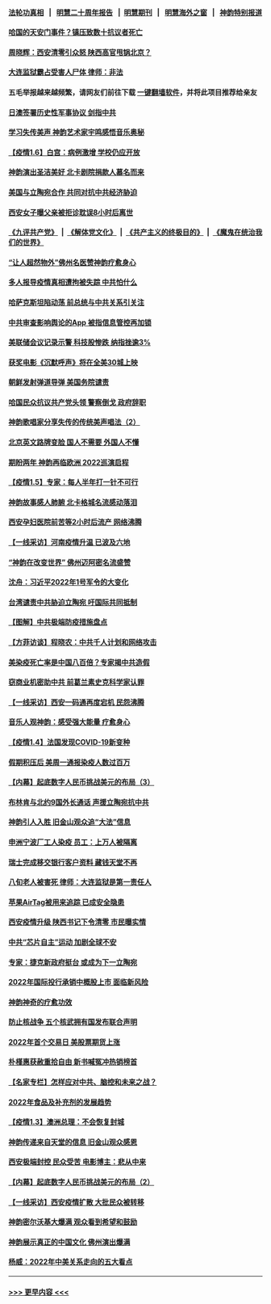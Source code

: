 #### [法轮功真相](https://github.com/gfw-breaker/truth/blob/master/README.md?t=0) &nbsp;&nbsp;|&nbsp;&nbsp; [明慧二十周年报告](https://github.com/gfw-breaker/mh-reports/blob/master/README.md?t=0) &nbsp;&nbsp;|&nbsp;&nbsp;[明慧期刊](https://github.com/gfw-breaker/mh-qikan) &nbsp;&nbsp;|&nbsp;&nbsp; [明慧海外之窗](https://github.com/gfw-breaker/mh-news/blob/master/README.md?t=0) &nbsp;&nbsp;|&nbsp;&nbsp; [神韵特别报道](https://github.com/gfw-breaker/mh-news/blob/master/shenyun.md?t=0)
#### [哈国的天安门事件？镇压致数十抗议者死亡](../pages/nf4514/n13486715.md?t=01070850) 
#### [周晓辉：西安清零引众怒 陕西高官甩锅北京？](../pages/nf4514/n13484627.md?t=01070850) 
#### [大连监狱霸占受害人尸体 律师：非法](../pages/nf4514/n13481295.md?t=01070850) 
#### 五毛举报越来越频繁，请网友们前往下载 [一键翻墙软件](https://github.com/gfw-breaker/ssr-accounts)，并将此项目推荐给亲友
#### [日澳签署历史性军事协议 剑指中共](../pages/nf4514/n13486451.md?t=01070850) 
#### [学习失传美声 神韵艺术家宇鸣感悟音乐奥秘](../pages/nf4514/n13470394.md?t=01070850) 
#### [【疫情1.6】白宫：病例激增 学校仍应开放](../pages/nf4514/n13485796.md?t=01070850) 
#### [神韵演出圣洁美好 北卡剧院捐款人慕名而来](../pages/nf4514/n13485816.md?t=01070850) 
#### [美国与立陶宛合作 共同对抗中共经济胁迫](../pages/nf4514/n13485590.md?t=01070850) 
#### [西安女子曝父亲被拒诊耽误8小时后离世](../pages/nf4514/n13485624.md?t=01070850) 
#### [《九评共产党》](https://github.com/begood0513/9ping.md/blob/master/README.md) &nbsp;|&nbsp; [《解体党文化》](../../../../jtdwh.md/blob/master/README.md)  &nbsp;|&nbsp; [《共产主义的终极目的》](../../../../gczydzjmd.md/blob/master/README.md) &nbsp;|&nbsp; [《魔鬼在统治我们的世界》](../../../../mgztzwmdsj.md/blob/master/README.md) 
#### [“让人超然物外”佛州名医赞神韵疗愈身心](../pages/nf4514/n13485449.md?t=01070850) 
#### [多人报导疫情真相遭拘被失踪 中共怕什么](../pages/nf4514/n13484289.md?t=01070850) 
#### [哈萨克斯坦陷动荡 前总统与中共关系引关注](../pages/nf4514/n13484630.md?t=01070850) 
#### [中共审查影响舆论的App 被指信息管控再加锁](../pages/nf4514/n13484759.md?t=01070850) 
#### [美联储会议记录示警 科技股惨跌 纳指挫逾3%](../pages/nf4514/n13484813.md?t=01070850) 
#### [获奖电影《沉默呼声》将在全美30城上映](../pages/nf4514/n13483949.md?t=01070850) 
#### [朝鲜发射弹道导弹 美国务院谴责](../pages/nf4514/n13484291.md?t=01070850) 
#### [哈国民众抗议共产党头领 警察倒戈 政府辞职](../pages/nf4514/n13484274.md?t=01070850) 
#### [神韵歌唱家分享失传的传统美声唱法（2）](../pages/nf4514/n13484184.md?t=01070850) 
#### [北京英文路牌变脸 国人不需要 外国人不懂](../pages/nf4514/n13484069.md?t=01070850) 
#### [期盼两年 神韵再临欧洲 2022巡演启程](../pages/nf4514/n13484097.md?t=01070850) 
#### [【疫情1.5】专家：每人半年打一针不可行](../pages/nf4514/n13483259.md?t=01070850) 
#### [神韵故事感人肺腑 北卡格城名流感动落泪](../pages/nf4514/n13483252.md?t=01070850) 
#### [西安孕妇医院前苦等2小时后流产 网络沸腾](../pages/nf4514/n13482531.md?t=01070850) 
#### [【一线采访】河南疫情升温 已波及六地](../pages/nf4514/n13483086.md?t=01070850) 
#### [“神韵在改变世界” 佛州迈阿密名流盛赞](../pages/nf4514/n13482949.md?t=01070850) 
#### [沈舟：习近平2022年1号军令的大变化](../pages/nf4514/n13482815.md?t=01070850) 
#### [台湾谴责中共胁迫立陶宛 吁国际共同抵制](../pages/nf4514/n13480892.md?t=01070850) 
#### [【图解】中共极端防疫措施盘点](../pages/nf4514/n13482429.md?t=01070850) 
#### [【方菲访谈】程晓农：中共千人计划和网络攻击](../pages/nf4514/n13481553.md?t=01070850) 
#### [美染疫死亡率是中国八百倍？专家揭中共造假](../pages/nf4514/n13481925.md?t=01070850) 
#### [窃商业机密助中共 前葛兰素史克科学家认罪](../pages/nf4514/n13481789.md?t=01070850) 
#### [【一线采访】西安一码通再度宕机 民怨沸腾](../pages/nf4514/n13481570.md?t=01070850) 
#### [音乐人观神韵：感受强大能量 疗愈身心](../pages/nf4514/n13476958.md?t=01070850) 
#### [【疫情1.4】法国发现COVID-19新变种](../pages/nf4514/n13480780.md?t=01070850) 
#### [假期积压后 美周一通报染疫人数过百万](../pages/nf4514/n13480750.md?t=01070850) 
#### [【内幕】起底数字人民币挑战美元的布局（3）](../pages/nf4514/n13475457.md?t=01070850) 
#### [布林肯与北约9国外长通话 声援立陶宛抗中共](../pages/nf4514/n13480218.md?t=01070850) 
#### [神韵引人入胜 旧金山观众追“大法”信息](../pages/nf4514/n13480838.md?t=01070850) 
#### [申洲宁波厂工人染疫 员工：上万人被隔离](../pages/nf4514/n13480216.md?t=01070850) 
#### [瑞士完成移交银行客户资料 藏钱天堂不再](../pages/nf4514/n13480256.md?t=01070850) 
#### [八旬老人被害死 律师：大连监狱是第一责任人](../pages/nf4514/n13478838.md?t=01070850) 
#### [苹果AirTag被用来追踪 已成安全隐患](../pages/nf4514/n13480134.md?t=01070850) 
#### [西安疫情升级 陕西书记下令清零 市民曝实情](../pages/nf4514/n13479535.md?t=01070850) 
#### [中共“芯片自主”运动 加剧全球不安](../pages/nf4514/n13479938.md?t=01070850) 
#### [专家：捷克新政府挺台 或成为下一立陶宛](../pages/nf4514/n13479422.md?t=01070850) 
#### [2022年国际投行承销中概股上市 面临新风险](../pages/nf4514/n13479715.md?t=01070850) 
#### [神韵神奇的疗愈功效](../pages/nf4514/n13470258.md?t=01070850) 
#### [防止核战争 五个核武拥有国发布联合声明](../pages/nf4514/n13479379.md?t=01070850) 
#### [2022年首个交易日 美股票期货上涨](../pages/nf4514/n13479145.md?t=01070850) 
#### [朴槿惠获赦重拾自由 新书喊冤冲热销榜首](../pages/nf4514/n13479164.md?t=01070850) 
#### [【名家专栏】怎样应对中共、脑控和未来之战？](../pages/nf4514/n13478963.md?t=01070850) 
#### [2022年食品及补充剂的发展趋势](../pages/nf4514/n13478947.md?t=01070850) 
#### [【疫情1.3】澳洲总理：不会恢复封城](../pages/nf4514/n13478482.md?t=01070850) 
#### [神韵传递来自天堂的信息 旧金山观众感恩](../pages/nf4514/n13478778.md?t=01070850) 
#### [西安极端封控 民众受苦 电影博主：悲从中来](../pages/nf4514/n13477967.md?t=01070850) 
#### [【内幕】起底数字人民币挑战美元的布局（2）](../pages/nf4514/n13475023.md?t=01070850) 
#### [【一线采访】西安疫情扩散 大批民众被转移](../pages/nf4514/n13478252.md?t=01070850) 
#### [神韵密尔沃基大爆满 观众看到希望和鼓励](../pages/nf4514/n13478126.md?t=01070850) 
#### [神韵展示真正的中国文化 佛州演出爆满](../pages/nf4514/n13477594.md?t=01070850) 
#### [杨威：2022年中美关系走向的五大看点](../pages/nf4514/n13477375.md?t=01070850) 

----
#### [ >>> 更早内容 <<< ](../indexes/nf4514-earlier.md)
